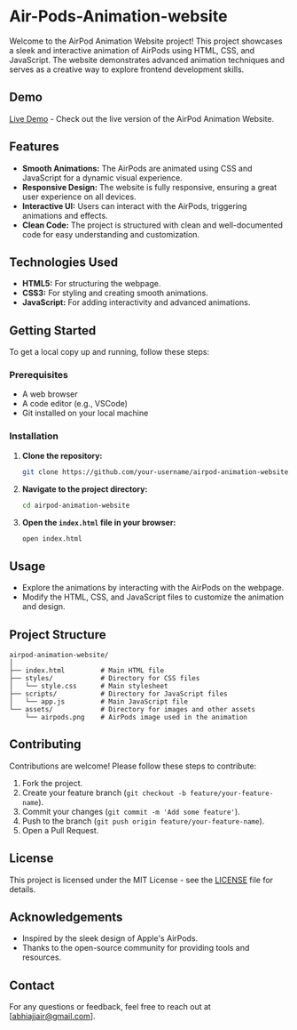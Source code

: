 # Air-Pods-Animation-website
Welcome to the AirPod Animation Website project! This project showcases a sleek and interactive animation of AirPods using HTML, CSS, and JavaScript. The website demonstrates advanced animation techniques and serves as a creative way to explore frontend development skills.

## Demo

[Live Demo](#) - Check out the live version of the AirPod Animation Website.

## Features

- **Smooth Animations:** The AirPods are animated using CSS and JavaScript for a dynamic visual experience.
- **Responsive Design:** The website is fully responsive, ensuring a great user experience on all devices.
- **Interactive UI:** Users can interact with the AirPods, triggering animations and effects.
- **Clean Code:** The project is structured with clean and well-documented code for easy understanding and customization.

## Technologies Used

- **HTML5:** For structuring the webpage.
- **CSS3:** For styling and creating smooth animations.
- **JavaScript:** For adding interactivity and advanced animations.

## Getting Started

To get a local copy up and running, follow these steps:

### Prerequisites

- A web browser
- A code editor (e.g., VSCode)
- Git installed on your local machine

### Installation

1. **Clone the repository:**

   ```bash
   git clone https://github.com/your-username/airpod-animation-website.git
   ```

2. **Navigate to the project directory:**

   ```bash
   cd airpod-animation-website
   ```

3. **Open the `index.html` file in your browser:**

   ```bash
   open index.html
   ```

## Usage

- Explore the animations by interacting with the AirPods on the webpage.
- Modify the HTML, CSS, and JavaScript files to customize the animation and design.

## Project Structure

```plaintext
airpod-animation-website/
│
├── index.html         # Main HTML file
├── styles/            # Directory for CSS files
│   └── style.css      # Main stylesheet
├── scripts/           # Directory for JavaScript files
│   └── app.js         # Main JavaScript file
└── assets/            # Directory for images and other assets
    └── airpods.png    # AirPods image used in the animation
```

## Contributing

Contributions are welcome! Please follow these steps to contribute:

1. Fork the project.
2. Create your feature branch (`git checkout -b feature/your-feature-name`).
3. Commit your changes (`git commit -m 'Add some feature'`).
4. Push to the branch (`git push origin feature/your-feature-name`).
5. Open a Pull Request.

## License

This project is licensed under the MIT License - see the [LICENSE](LICENSE) file for details.

## Acknowledgements

- Inspired by the sleek design of Apple's AirPods.
- Thanks to the open-source community for providing tools and resources.

## Contact

For any questions or feedback, feel free to reach out at [abhiajjair@gmail.com].
